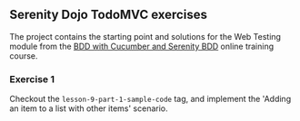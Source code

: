 ## Serenity Dojo TodoMVC exercises

The project contains the starting point and solutions for the Web Testing module from the [BDD with Cucumber and Serenity BDD](https://serenitydojo.teachable.com/p/bdd-with-cucumber-and-serenity) online training course.

### Exercise 1

Checkout the `lesson-9-part-1-sample-code` tag, and implement the 'Adding an item to a list with other items' scenario.